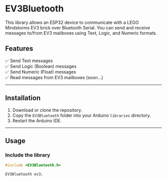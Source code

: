 # EV3Bluetooth

This library allows an ESP32 device to communicate with a LEGO Mindstorms EV3 brick over Bluetooth Serial. You can send and receive messages to/from EV3 mailboxes using Text, Logic, and Numeric formats.

## Features
✅ Send Text messages  
✅ Send Logic (Boolean) messages  
✅ Send Numeric (Float) messages  
✅ Read messages from EV3 mailboxes (soon...)

---

## Installation

1. Download or clone the repository.
2. Copy the `EV3Bluetooth` folder into your Arduino `libraries` directory.
3. Restart the Arduino IDE.

---

## Usage

### Include the library
```cpp
#include <EV3Bluetooth.h>

EV3Bluetooth ev3;
